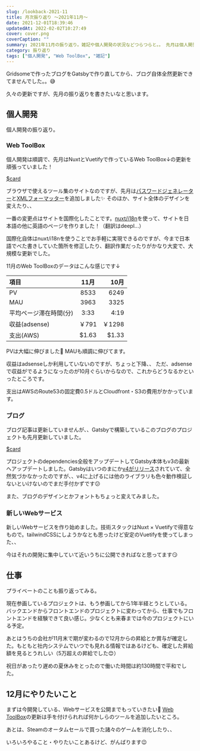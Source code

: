 ```yaml
---
slug: /lookback-2021-11
title: 月次振り返り ～2021年11月～
date: 2021-12-01T18:39:46
updatedAt: 2022-02-02T10:27:49
cover: cover.png
coverCaption: ""
summary: 2021年11月の振り返り。雑記や個人開発の状況などつらつらと。。 先月は個人開発しているWeb ToolBoxの更新を頑張って、PVも過去最多となり順調でした。
category: 振り返り
tags: ["個人開発", "Web ToolBox", "雑記"]
---
```


Gridsomeで作ったブログをGatsbyで作り直してから、ブログ自体全然更新できてませんでした。。😅

久々の更新ですが、先月の振り返りを書きたいなと思います。

## 個人開発

個人開発の振り返り。

### Web ToolBox

個人開発は順調で、先月はNuxtとVuetifyで作っているWeb ToolBox↓の更新を頑張っていました！

[$card](https://web-toolbox.dev/)

ブラウザで使えるツール集のサイトなのですが、先月は[パスワードジェネレーター](https://web-toolbox.dev/tools/password-generator)と[XMLフォーマッター](https://web-toolbox.dev/tools/xml-formatter)を追加しました✨ そのほか、サイト全体のデザインを変えたり、、

一番の変更点はサイトを国際化したことです。[nuxt/i18n](https://i18n.nuxtjs.org/)を使って、サイトを日本語の他に英語のページを作りました！（翻訳はdeepl...）

国際化自体はnuxt/i18nを使うことでお手軽に実現できるのですが、今まで日本語でべた書きしていた箇所を修正したり、翻訳作業だったりがかなり大変で、大規模な更新でした。

11月のWeb ToolBoxのデータはこんな感じです↓

| 項目                   | 11月  |  10月 |
| :--------------------- | :---: | ----: |
| PV                     | 8533  |  6249 |
| MAU                    | 3963  |  3325 |
| 平均ページ滞在時間(分) | 3:33  |  4:19 |
| 収益(adsense)          | ￥791  | ￥1298 |
| 支出(AWS)              | $1.63 | $1.33 |

PVは大幅に伸びました🎉 MAUも順調に伸びてます。

収益はadsenseしか利用していないのですが、ちょっと下降、、 ただ、adsenseで収益がでるようになったのが10月ぐらいからなので、これからどうなるかといったところです。

支出はAWSのRoute53の固定費0.5ドルとCloudfront・S3の費用がかかっています。

### ブログ

ブログ記事は更新していませんが、、Gatsbyで構築しているこのブログのプロジェクトも先月更新していました。

[$card](https://github.com/k-urtica/myblog)

プロジェクトのdependencies全般をアップデートしてGatsby本体もv3の最新へアップデートしました。Gatsbyはいつのまにか[v4がリリース](https://www.gatsbyjs.com/gatsby-4/)されていて、全然気づかなかったのですが、、v4に上げるには他のライブラリも色々動作検証しないといけないのでまだ手付かずです😕

また、ブログのデザインとかフォントもちょっと変えてみました。

### 新しいWebサービス

新しいWebサービスを作り始めました。技術スタックはNuxt × Vuetifyで得意なもので。tailwindCSSにしようかなとも思ったけど安定のVuetifyを使ってしまった、、

今はそれの開発に集中していて近いうちに公開できればなと思ってます😏

## 仕事

プライベートのことも振り返ってみる。

現在参画しているプロジェクトは、もう参画してから1年半経とうとしている。バックエンドからフロントエンドのプロジェクトに変わってから、仕事でもフロントエンドを経験できて良い感じ。少なくとも来春までは今のプロジェクトにいる予定。

あとはうちの会社が11月末で期が変わるので12月からの昇給とか賞与が確定した。もともと社内システムでいつでも見れる情報ではあるけども、確定した昇給額を見るとうれしい（5万超えの昇給でした😊）

祝日があったり遅めの夏休みをとったので働いた時間は約130時間で平和でした。

## 12月にやりたいこと

まずは今開発している、Webサービスを公開までもっていきたい🙂
[Web ToolBox](https://web-toolbox.dev/)の更新は手を付けられれば何かしらのツールを追加したいところ。

あとは、Steamのオータムセールで買った諸々のゲームを消化したり、、

いろいろやること・やりたいことあるけど、がんばります😉